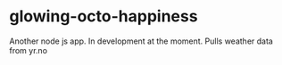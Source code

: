 # glowing-octo-happiness
Another node js app. In development at the moment. Pulls weather data from yr.no
